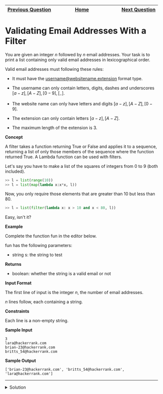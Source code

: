 | <img width=1000>[Previous Question](https://github.com/Kevin-Lago/python-hackerrank-solutions/tree/main/src/)</img> | <img width=1000>[Home](https://github.com/Kevin-Lago/python-hackerrank-solutions)</img> | <img width=1000>[Next Question](https://github.com/Kevin-Lago/python-hackerrank-solutions/tree/main/src/)</img> |
|:---|:---:|---:|

# Validating Email Addresses With a Filter

You are given an integer $n$ followed by $n$ email addresses. Your task is to print a list containing only valid email addresses in lexicographical order.

Valid email addresses must following these rules:

- It must have the username@websitename.extension format type.

- The username can only contain letters, digits, dashes and underscores $[a-z], [A-Z], [0-9],[_-]$.

- The website name can only have letters and digits $[a-z], [A-Z], [0-9]$.

- The extension can only contain letters $[a-z], [A-Z]$.

- The maximum length of the extension is 3.

__Concept__

A filter takes a function returning True or False and applies it to a sequence, returning a list of only those members of the sequence where the function returned True. A Lambda function can be used with filters.

Let's say you have to make a list of the squares of integers from $0$ to $9$ (both included).

```python
>> l = list(range(10))
>> l = list(map(lambda x:x*x, l))
```

Now, you only require those elements that are greater than $10$ but less than $80$.

```python
>> l = list(filter(lambda x: x > 10 and x < 80, l))
```

Easy, isn't it?

__Example__

Complete the function fun in the editor below.

fun has the following parameters:

- string s: the string to test

__Returns__

- boolean: whether the string is a valid email or not

__Input Format__

The first line of input is the integer $n$, the number of email addresses.

$n$ lines follow, each containing a string.

__Constraints__

Each line is a non-empty string.

__Sample Input__

```
3
lara@hackerrank.com
brian-23@hackerrank.com
britts_54@hackerrank.com
```

__Sample Output__

```
['brian-23@hackerrank.com', 'britts_54@hackerrank.com', 'lara@hackerrank.com']
```

---

<details><summary>Solution</summary>
    
```python
import re


def fun(s):
    if re.search("^[a-zA-Z0-9_\\-]+@[a-zA-Z0-9]+\\.[a-zA-Z]{0,3}$", s):
        return True
    return False


def filter_mail(emails):
    return list(filter(fun, emails))


if __name__ == '__main__':
    n = int(input())
    emails = []
    for _ in range(n):
        emails.append(input())

filtered_emails = filter_mail(emails)
filtered_emails.sort()
print(filtered_emails)
```
</details>
